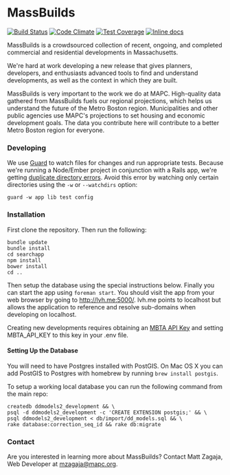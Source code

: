 # MassBuilds

[![Build Status](https://travis-ci.org/MAPC/massbuilds.svg?branch=develop)](https://travis-ci.org/MAPC/massbuilds)
[![Code Climate](https://codeclimate.com/github/MAPC/massbuilds/badges/gpa.svg)](https://codeclimate.com/github/MAPC/massbuilds)
[![Test Coverage](https://codeclimate.com/github/MAPC/massbuilds/badges/coverage.svg)](https://codeclimate.com/github/MAPC/massbuilds/coverage)
[![Inline docs](http://inch-ci.org/github/MAPC/massbuilds.png)](http://inch-ci.org/github/MAPC/massbuilds)

MassBuilds is a crowdsourced collection of recent, ongoing, and completed commercial and residential developments in Massachusetts.

We're hard at work developing a new release that gives planners, developers, and enthusiasts advanced tools to find and understand developments, as well as the context in which they are built.

MassBuilds is very important to the work we do at MAPC. High-quality data gathered from MassBuilds fuels our regional projections, which helps us understand the future of the Metro Boston region. Municipalities and other public agencies use MAPC's projections to set housing and economic development goals. The data you contribute here will contribute to a better Metro Boston region for everyone.


### Developing

We use [Guard](https://github.com/guard/guard) to watch files for changes and run appropriate tests. Because we're running a Node/Ember project in conjunction with a Rails app, we're getting [duplicate directory errors](https://github.com/guard/listen/wiki/Duplicate-directory-errors). Avoid this error by watching only certain directories using the `-w` or `--watchdirs` option:

```
guard -w app lib test config
```


### Installation

First clone the repository. Then run the following:
```
bundle update
bundle install
cd searchapp
npm install
bower install
cd ..
```

Then setup the database using the special instructions below. Finally you can start the app using `foreman start`. You should visit the app from your web browser by going to http://lvh.me:5000/. lvh.me points to localhost but allows the application to reference and resolve sub-domains when developing on localhost.

Creating new developments requires obtaining an [MBTA API Key](http://realtime.mbta.com/portal) and setting MBTA_API_KEY to this key in your .env file.

#### Setting Up the Database

You will need to have Postgres installed with PostGIS. On Mac OS X you can add PostGIS to Postgres with homebrew by running `brew install postgis`.

To setup a working local database you can run the following command from the main repo:

```
createdb ddmodels2_development && \
psql -d ddmodels2_development -c 'CREATE EXTENSION postgis;' && \
psql ddmodels2_development < db/import/dd_models.sql && \
rake database:correction_seq_id && rake db:migrate
```

### Contact

Are you interested in learning more about MassBuilds? Contact Matt Zagaja, Web Developer at mzagaja@mapc.org.
